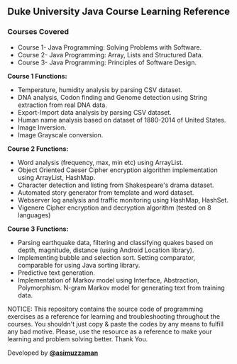 ## Duke University Java Course Learning Reference

### Courses Covered

 - Course 1- Java Programming: Solving Problems with Software.
 - Course 2- Java Programming: Array, Lists and Structured Data.
 - Course 3- Java Programming: Principles of Software Design.

**Course 1 Functions:**

 - Temperature, humidity analysis by parsing CSV dataset.
 - DNA analysis, Codon finding and Genome detection using String extraction from real DNA data.
 - Export-Import data analysis by parsing CSV dataset.
 - Human name analysis based on dataset of 1880-2014 of United States.
 - Image Inversion.
 - Image Grayscale conversion.

**Course 2 Functions:**

 - Word analysis (frequency, max, min etc) using ArrayList.
 - Object Oriented Caeser Cipher encryption algorithm implementation using ArrayList, HashMap.
 - Character detection and listing from Shakespeare's drama dataset.
 -  Automated story generator from template and word dataset.
 - Webserver log analysis and traffic monitoring using HashMap, HashSet.
 - Vigenere Cipher encryption and decryption algorithm (tested on 8 languages)

**Course 3 Functions:**

 - Parsing earthquake data, filtering and classifying quakes based on depth, magnitude, distance (using Android Location library).
 - Implementing bubble and selection sort. Setting comparator, comparable for using Java sorting library. 
 - Predictive text generation.
 - Implementation of Markov model using Interface, Abstraction, Polymorphism. N-gram Markov model for generating text from training data.

NOTICE: This repository contains the source code of programming exercises as a reference for learning and troubleshooting throughout the courses. You shouldn't just copy & paste the codes by any means to fulfill any bad motive. Please, use the resource as a reference to make your learning and problem solving better. Thank You.

Developed by [**@asimuzzaman**](https://github.com/asimuzzaman)
